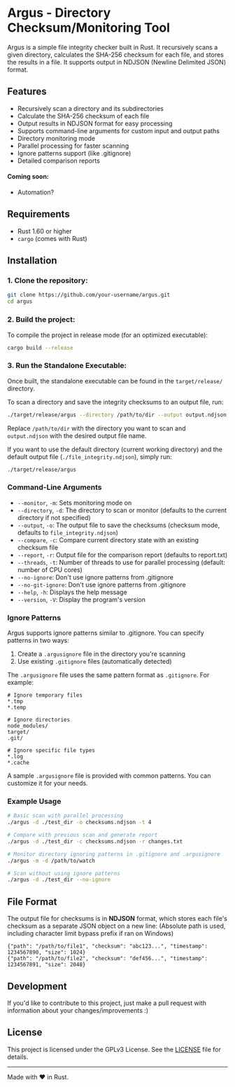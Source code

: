# Argus - Directory Checksum/Monitoring Tool

Argus is a simple file integrity checker built in Rust. It recursively scans a given directory, calculates the SHA-256 checksum for each file, and stores the results in a file. It supports output in NDJSON (Newline Delimited JSON) format.

## Features

- Recursively scan a directory and its subdirectories
- Calculate the SHA-256 checksum of each file
- Output results in NDJSON format for easy processing
- Supports command-line arguments for custom input and output paths
- Directory monitoring mode
- Parallel processing for faster scanning
- Ignore patterns support (like .gitignore)
- Detailed comparison reports

#### Coming soon:
- Automation?

## Requirements

- Rust 1.60 or higher
- `cargo` (comes with Rust)

## Installation

### 1. Clone the repository:

```bash
git clone https://github.com/your-username/argus.git
cd argus
```

### 2. Build the project:

To compile the project in release mode (for an optimized executable):

```bash
cargo build --release
```

### 3. Run the Standalone Executable:

Once built, the standalone executable can be found in the `target/release/` directory.

To scan a directory and save the integrity checksums to an output file, run:

```bash
./target/release/argus --directory /path/to/dir --output output.ndjson
```

Replace `/path/to/dir` with the directory you want to scan and `output.ndjson` with the desired output file name.

If you want to use the default directory (current working directory) and the default output file (`./file_integrity.ndjson`), simply run:

```bash
./target/release/argus
```

### Command-Line Arguments
- `--monitor`, `-m`: Sets monitoring mode on
- `--directory`, `-d`: The directory to scan or monitor (defaults to the current directory if not specified)
- `--output`, `-o`: The output file to save the checksums (checksum mode, defaults to `file_integrity.ndjson`)
- `--compare`, `-c`: Compare current directory state with an existing checksum file
- `--report`, `-r`: Output file for the comparison report (defaults to report.txt)
- `--threads`, `-t`: Number of threads to use for parallel processing (default: number of CPU cores)
- `--no-ignore`: Don't use ignore patterns from .gitignore
- `--no-git-ignore`: Don't use ignore patterns from .gitignore
- `--help`, `-h`: Displays the help message
- `--version`, `-V`: Display the program's version

### Ignore Patterns

Argus supports ignore patterns similar to .gitignore. You can specify patterns in two ways:

1. Create a `.argusignore` file in the directory you're scanning
2. Use existing `.gitignore` files (automatically detected)

The `.argusignore` file uses the same pattern format as `.gitignore`. For example:

```gitignore
# Ignore temporary files
*.tmp
*.temp

# Ignore directories
node_modules/
target/
.git/

# Ignore specific file types
*.log
*.cache
```

A sample `.argusignore` file is provided with common patterns. You can customize it for your needs.

### Example Usage

```bash
# Basic scan with parallel processing
./argus -d ./test_dir -o checksums.ndjson -t 4

# Compare with previous scan and generate report
./argus -d ./test_dir -c checksums.ndjson -r changes.txt

# Monitor directory ignoring patterns in .gitignore and .argusignore
./argus -m -d /path/to/watch

# Scan without using ignore patterns
./argus -d ./test_dir --no-ignore
```

## File Format

The output file for checksums is in **NDJSON** format, which stores each file's checksum as a separate JSON object on a new line:
(Absolute path is used, including character limit bypass prefix if ran on Windows)

```ndjson
{"path": "/path/to/file1", "checksum": "abc123...", "timestamp": 1234567890, "size": 1024}
{"path": "/path/to/file2", "checksum": "def456...", "timestamp": 1234567891, "size": 2048}
```

## Development

If you'd like to contribute to this project, just make a pull request with information about your changes/improvements :)

## License

This project is licensed under the GPLv3 License. See the [LICENSE](LICENSE) file for details.

---

Made with ❤️ in Rust. 
